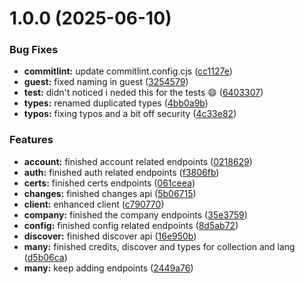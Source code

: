 # 1.0.0 (2025-06-10)


### Bug Fixes

* **commitlint:** update commitlint.config.cjs ([cc1127e](https://github.com/dantescur/tmdbts/commit/cc1127edf91ba9df43a9a7d0a5115f176cc0ec35))
* **guest:** fixed naming in guest ([3254579](https://github.com/dantescur/tmdbts/commit/32545798a15162d7e072947d5995d28269d466ad))
* **test:** didn't noticed i neded this for the tests 😄 ([6403307](https://github.com/dantescur/tmdbts/commit/640330774f65acc2e6dac0e5857c9dbc6d607bb7))
* **types:** renamed duplicated types ([4bb0a9b](https://github.com/dantescur/tmdbts/commit/4bb0a9ba9399cd7ef542d6cb9cd249ff9a29cb48))
* **typos:** fixing typos and a bit off security ([4c33e82](https://github.com/dantescur/tmdbts/commit/4c33e828dec88ca1c8f7e8412bc20faf743d612a))


### Features

* **account:** finished account related endpoints ([0218629](https://github.com/dantescur/tmdbts/commit/021862912af49918a776f041aa477f993343a98f))
* **auth:** finished auth related endpoints ([f3806fb](https://github.com/dantescur/tmdbts/commit/f3806fb335e6a6dc2a711eb130e990b07de28e6f))
* **certs:** finished certs endpoints ([061ceea](https://github.com/dantescur/tmdbts/commit/061ceeaf4414375d5b210d87df45604aeeabfbb3))
* **changes:** finished changes api ([5b06715](https://github.com/dantescur/tmdbts/commit/5b067158caa87e3a21918212099ad0c3f0b04db7))
* **client:** enhanced client ([c790770](https://github.com/dantescur/tmdbts/commit/c790770c3158211ac60bf3a8a5e99a3c59154173))
* **company:** finished the company endpoints ([35e3759](https://github.com/dantescur/tmdbts/commit/35e3759cd4f65bb500a9db449fd2cd3be48b15ec))
* **config:** finished config related endpoints ([8d5ab72](https://github.com/dantescur/tmdbts/commit/8d5ab72bff383c633db25fadc6a569cd59cf23a4))
* **discover:** finished discover api ([16e950b](https://github.com/dantescur/tmdbts/commit/16e950b431bd1e29da81b2fa27241fb0cf4af3a9))
* **many:** finished credits, discover and types for collection and lang ([d5b06ca](https://github.com/dantescur/tmdbts/commit/d5b06ca3d7a357d0c1fd8ba440ee7734e48ae286))
* **many:** keep adding endpoints ([2449a76](https://github.com/dantescur/tmdbts/commit/2449a766c9c6fc741c8ea63631ce21c6116264d2))
